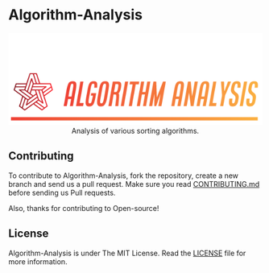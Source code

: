 # Algorithm-Analysis

<p align="center">
    <a href="https://github.com/SVijayB/Algorithm-Analysis"><img src="assets/Logo.PNG" alt="Logo" border="0"></a>
    <br>Analysis of various sorting algorithms. 
</p>

## Contributing 

To contribute to Algorithm-Analysis, fork the repository, create a new branch and send us a pull request. Make sure you read [CONTRIBUTING.md](https://github.com/SVijayB/Algorithm-Analysis/blob/master/.github/CONTRIBUTING.md) before sending us Pull requests. 

Also, thanks for contributing to Open-source!

## License 

Algorithm-Analysis is under The MIT License. Read the [LICENSE](https://github.com/SVijayB/Algorithm-Analysis/blob/master/LICENSE) file for more information.